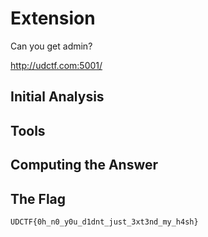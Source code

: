 # Extension
Can you get admin?

http://udctf.com:5001/

## Initial Analysis 



## Tools 



## Computing the Answer 



## The Flag 
```bash
UDCTF{0h_n0_y0u_d1dnt_just_3xt3nd_my_h4sh}
```